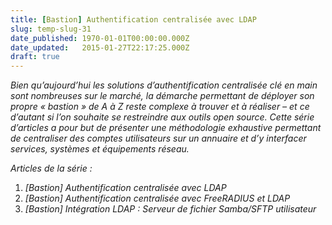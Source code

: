 ```yaml
---
title: [Bastion] Authentification centralisée avec LDAP
slug: temp-slug-31
date_published: 1970-01-01T00:00:00.000Z
date_updated:   2015-01-27T22:17:25.000Z
draft: true
---
```



*Bien qu’aujourd’hui les solutions d’authentification centralisée clé en main sont nombreuses sur le marché, la démarche permettant de déployer son propre « bastion » de A à Z reste complexe à trouver et à réaliser – et ce d’autant si l’on souhaite se restreindre aux outils open source. Cette série d’articles a pour but de présenter une méthodologie exhaustive permettant de centraliser des comptes utilisateurs sur un annuaire et d’y interfacer services, systèmes et équipements réseau.*

*Articles de la série :*

1. *[Bastion] Authentification centralisée avec LDAP*
2. *[Bastion] Authentification centralisée avec FreeRADIUS et LDAP*
3. *[Bastion] Intégration LDAP : Serveur de fichier Samba/SFTP utilisateur*

 

 



